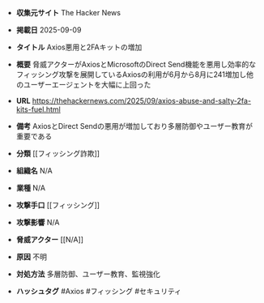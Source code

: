 - **収集元サイト**
The Hacker News

- **掲載日**
2025-09-09

- **タイトル**
Axios悪用と2FAキットの増加

- **概要**
脅威アクターがAxiosとMicrosoftのDirect Send機能を悪用し効率的なフィッシング攻撃を展開しているAxiosの利用が6月から8月に241増加し他のユーザーエージェントを大幅に上回った

- **URL**
https://thehackernews.com/2025/09/axios-abuse-and-salty-2fa-kits-fuel.html

- **備考**
AxiosとDirect Sendの悪用が増加しており多層防御やユーザー教育が重要である

- **分類**
[[フィッシング詐欺]]

- **組織名**
N/A

- **業種**
N/A

- **攻撃手口**
[[フィッシング]]

- **攻撃影響**
N/A

- **脅威アクター**
[[N/A]]

- **原因**
不明

- **対処方法**
多層防御、ユーザー教育、監視強化

- **ハッシュタグ**
#Axios #フィッシング #セキュリティ
